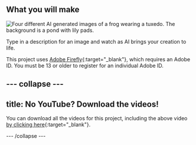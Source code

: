 ## What you will make

![Four different AI generated images of a frog wearing a tuxedo. The background is a pond with lily pads.](images/whatyouwillmake.png)

Type in a description for an image and watch as AI brings your creation to life.

This project uses [Adobe Firefly](https://firefly.adobe.com/){:target="_blank"}, which requires an Adobe ID. You must be 13 or older to register for an individual Adobe ID.

--- collapse ---
---
title: No YouTube? Download the videos!
---

You can download all the videos for this project, including the above video [by clicking here](https://rpf.io/p/en/ai-image-go){:target="_blank"}. 

--- /collapse ---